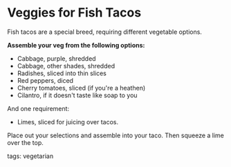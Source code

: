 Veggies for Fish Tacos
======================

Fish tacos are a special breed, requiring different vegetable options.

__Assemble your veg from the following options:__

* Cabbage, purple, shredded
* Cabbage, other shades, shredded
* Radishes, sliced into thin slices
* Red peppers, diced
* Cherry tomatoes, sliced (if you're a heathen)
* Cilantro, if it doesn't taste like soap to you

And one requirement:
* Limes, sliced for juicing over tacos.

Place out your selections and assemble into your taco. Then squeeze a lime over the top.

tags: vegetarian
